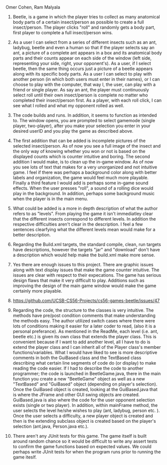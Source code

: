 Omer Cohen, Ram Malyala

1. Beetle, is a game in which the player tries to collect as many anatomical body parts of a certain insect/person as possible to create a full insect/person. The player clicks "roll" and randomly gets a body part, first player to complete a full insect/person wins. 

2. As a user I can select from a series of different insects such as an ant, ladybug, beetle and even a human so that if the player selects say an ant, a picture of a complete ant appears in a box and its anatomical body parts and their counts appear on each side of the 
window (left side, representing your side, right, your opponent's). As a user, if I select beetle, then the same thing occurs just a picture of a beetle appears along with its specific body parts. As a user I can select to play with another person (in which both users must enter in their names), or I can choose to play with the computer, that way I, the user, can play with a friend or single player. As say an ant, the player must continuously select roll until their own insect/person is complete no matter who completed their insect/person
first. As a player, with each roll click, I can see what I rolled and what my opponent rolled as well.
 

3. The code builds and runs. In addition, it seems to function as intended to. The window opens, you are prompted to select gamemode (single player, two-player), after you make your selection you enter in your desired userID and you play the game as described above. 

4. The first addition that can be added is incomplete pictures of the selected insect/person. As of now you see a full image of the insect and the only way of knowing whether you won or not is based on the displayed counts which is counter intuitive and boring. The second addition I would make, is to clean up the in-game window. As of now you see lots of text that makes for a very unorganized and not intuitive game. I feel if there was perhaps a background color along with better labels and organization, the game would feel much more playable. Finally a third feature I would add is perhaps some in-game sound effects. When the user presses "roll", a sound of a rolling dice would play in the background. In addition, perhaps some background music when the player is in the main menu.

5. What could be added is a more in depth description of what the author refers to as "levels". From playing the game it isn't immediatley clear that the different insects correspond to different levels. In addition the respective difficulties aren't clear in the description. I feel a few sentences clearfying what the different levels mean would make for a better description. 

6. Regarding the Build.xml targets, the standard compile, clean, run targets have descriptions, however the targets "jar" and "download" don't have a description which would help make the build.xml make more sense.  

7. Yes there are enough issues to this project. There are graphic issues along with text display issues that make the game counter intuitive. The issues are clear with respect to their expecations. The game has serious design flaws that make it very difficult to play. Additions such as improving the design of the main game window would make the game certainly more playable. 

8. https://github.com/UCSB-CS56-Projects/cs56-games-beetle/issues/47

9. Regarding the code, the structure to the classes is very intuitive. The methods have pre/post condition comments that make understanding the methods easy. The author utilized switch cases where there were lots of conditions making it easier for a later coder to read, (also it is a personal preferance). As mentioned in the ReadMe, each level (i.e. ant, beetle etc.) is given its own class that extends the player class. This is convenient because if I want to add another level, all I have to do is extend the player class and I can inherit all of the Player class's member functions/variables. What I would have liked to see is more descriptive comments in both the GuiBased class and the TextBased class describing what certain line segments of code do (or display) to make reading the code easier. If I had to describe the code to another programmer; the code is launched in BeetleGame.java, there in the main function you create a new "BeetleGame" object as well as a new "TextBased" and "GuiBased" object (depending on player's selection). Once the GuiBased object is created, looking at the GuiBased.java that is where the JFrame and other GUI swing objects are created. GuiBased.java is also where the code for the user opponent selection exists (single or two player). In addition, within mainFrame method, the user selects the level he/she wishes to play (ant, ladybug, person etc. ). Once the user selects a difficulty, a new player object is created and then is the extending subclass object is created based on the player's selection (ant.java, Person.java etc.). 

10. There aren't any JUnit tests for this game. The game itself is built around random chance so it would be difficult to write any assert tests to confirm the game functions based on expected values. We could perhaps write JUnit tests for when the program runs prior to running the game iteslf.